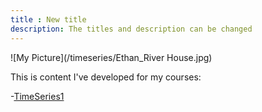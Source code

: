 ```yaml
---
title : New title 
description: The titles and description can be changed
---
```


![My Picture](/timeseries/Ethan_River House.jpg)

This is content I've developed for my courses:

-[TimeSeries1](/timeseries/index.md)
